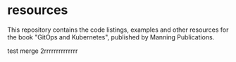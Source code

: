 # resources
This repository contains the code listings, examples and other resources for the book "GitOps and Kubernetes", published by Manning Publications.

test merge 2rrrrrrrrrrrrrr

